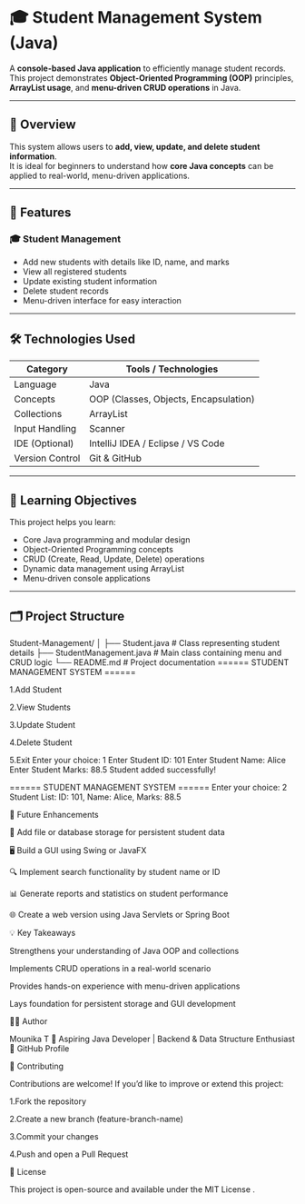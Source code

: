 # 🎓 Student Management System (Java)

A **console-based Java application** to efficiently manage student records.  
This project demonstrates **Object-Oriented Programming (OOP)** principles, **ArrayList usage**, and **menu-driven CRUD operations** in Java.

---

## 🚀 Overview

This system allows users to **add, view, update, and delete student information**.  
It is ideal for beginners to understand how **core Java concepts** can be applied to real-world, menu-driven applications.

---

## 🧩 Features

### 🎓 Student Management

* Add new students with details like ID, name, and marks
* View all registered students
* Update existing student information
* Delete student records
* Menu-driven interface for easy interaction

---

## 🛠️ Technologies Used

| Category        | Tools / Technologies                     |
| --------------- | ---------------------------------------- |
| Language        | Java                                     |
| Concepts        | OOP (Classes, Objects, Encapsulation)    |
| Collections     | ArrayList                                |
| Input Handling  | Scanner                                  |
| IDE (Optional)  | IntelliJ IDEA / Eclipse / VS Code        |
| Version Control | Git & GitHub                             |

---

## 🧠 Learning Objectives

This project helps you learn:

* Core Java programming and modular design
* Object-Oriented Programming concepts
* CRUD (Create, Read, Update, Delete) operations
* Dynamic data management using ArrayList
* Menu-driven console applications

---

## 🗂️ Project Structure

Student-Management/
│
├── Student.java # Class representing student details
├── StudentManagement.java # Main class containing menu and CRUD logic
└── README.md # Project documentation
====== STUDENT MANAGEMENT SYSTEM ======

1.Add Student

2.View Students

3.Update Student

4.Delete Student

5.Exit
Enter your choice: 1
Enter Student ID: 101
Enter Student Name: Alice
Enter Student Marks: 88.5
Student added successfully!

====== STUDENT MANAGEMENT SYSTEM ======
Enter your choice: 2
Student List:
ID: 101, Name: Alice, Marks: 88.5

🧩 Future Enhancements

💾 Add file or database storage for persistent student data

🖥️ Build a GUI using Swing or JavaFX

🔍 Implement search functionality by student name or ID

📊 Generate reports and statistics on student performance

🌐 Create a web version using Java Servlets or Spring Boot

💡 Key Takeaways

Strengthens your understanding of Java OOP and collections

Implements CRUD operations in a real-world scenario

Provides hands-on experience with menu-driven applications

Lays foundation for persistent storage and GUI development

👩‍💻 Author

Mounika T
💼 Aspiring Java Developer | Backend & Data Structure Enthusiast
🔗 GitHub Profile

🤝 Contributing

Contributions are welcome!
If you’d like to improve or extend this project:

1.Fork the repository

2.Create a new branch (feature-branch-name)

3.Commit your changes

4.Push and open a Pull Request

🏁 License

This project is open-source and available under the MIT License
.

